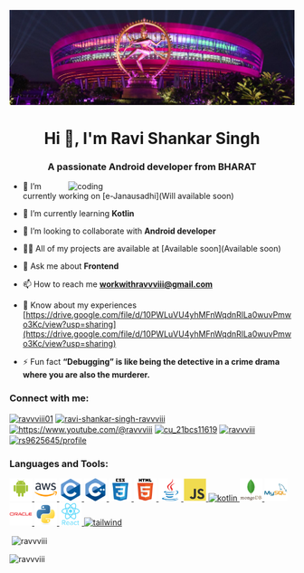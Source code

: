 ![logo](https://github.com/ravvviii/ravvviii/blob/main/image.png)
<h1 align="center">Hi 👋, I'm Ravi Shankar Singh</h1>
<h3 align="center">A passionate Android developer from BHARAT</h3>
<img align="right" alt = "coding"  width = "400" src = "https://camo.githubusercontent.com/7de37139d0b4c1ce40865e799b446c0e963a3dd8fb68d239707237c40604fa3d/68747470733a2f2f63646e2e6472696262626c652e636f6d2f75736572732f3733303730332f73637265656e73686f74732f363538313234332f6176656e746f2e676966">
 </p>



- 🔭 I’m currently working on [e-Janausadhi](Will available soon)

- 🌱 I’m currently learning **Kotlin**

- 👯 I’m looking to collaborate with **Android developer**

- 👨‍💻 All of my projects are available at [Available soon](Available soon)

- 💬 Ask me about **Frontend**

- 📫 How to reach me **workwithravvviii@gmail.com**

- 📄 Know about my experiences [https://drive.google.com/file/d/10PWLuVU4yhMFnWqdnRlLa0wuvPmwo3Kc/view?usp=sharing](https://drive.google.com/file/d/10PWLuVU4yhMFnWqdnRlLa0wuvPmwo3Kc/view?usp=sharing)

- ⚡ Fun fact **“Debugging” is like being the detective in a crime drama where you are also the murderer.**

<h3 align="left">Connect with me:</h3>
<p align="left">
<a href="https://twitter.com/ravvviii01" target="blank"><img align="center" src="https://raw.githubusercontent.com/rahuldkjain/github-profile-readme-generator/master/src/images/icons/Social/twitter.svg" alt="ravvviii01" height="30" width="40" /></a>
<a href="https://linkedin.com/in/ravi-shankar-singh-ravvviii" target="blank"><img align="center" src="https://raw.githubusercontent.com/rahuldkjain/github-profile-readme-generator/master/src/images/icons/Social/linked-in-alt.svg" alt="ravi-shankar-singh-ravvviii" height="30" width="40" /></a>
<a href="https://www.youtube.com/c/https://www.youtube.com/@ravvviii" target="blank"><img align="center" src="https://raw.githubusercontent.com/rahuldkjain/github-profile-readme-generator/master/src/images/icons/Social/youtube.svg" alt="https://www.youtube.com/@ravvviii" height="30" width="40" /></a>
<a href="https://www.codechef.com/users/cu_21bcs11619" target="blank"><img align="center" src="https://cdn.jsdelivr.net/npm/simple-icons@3.1.0/icons/codechef.svg" alt="cu_21bcs11619" height="30" width="40" /></a>
<a href="https://www.leetcode.com/ravvviii" target="blank"><img align="center" src="https://raw.githubusercontent.com/rahuldkjain/github-profile-readme-generator/master/src/images/icons/Social/leet-code.svg" alt="ravvviii" height="30" width="40" /></a>
<a href="https://auth.geeksforgeeks.org/user/rs9625645/profile" target="blank"><img align="center" src="https://raw.githubusercontent.com/rahuldkjain/github-profile-readme-generator/master/src/images/icons/Social/geeks-for-geeks.svg" alt="rs9625645/profile" height="30" width="40" /></a>
</p>

<h3 align="left">Languages and Tools:</h3>
<p align="left"> <a href="https://developer.android.com" target="_blank" rel="noreferrer"> <img src="https://raw.githubusercontent.com/devicons/devicon/master/icons/android/android-original-wordmark.svg" alt="android" width="40" height="40"/> </a> <a href="https://aws.amazon.com" target="_blank" rel="noreferrer"> <img src="https://raw.githubusercontent.com/devicons/devicon/master/icons/amazonwebservices/amazonwebservices-original-wordmark.svg" alt="aws" width="40" height="40"/> </a> <a href="https://www.cprogramming.com/" target="_blank" rel="noreferrer"> <img src="https://raw.githubusercontent.com/devicons/devicon/master/icons/c/c-original.svg" alt="c" width="40" height="40"/> </a> <a href="https://www.w3schools.com/cpp/" target="_blank" rel="noreferrer"> <img src="https://raw.githubusercontent.com/devicons/devicon/master/icons/cplusplus/cplusplus-original.svg" alt="cplusplus" width="40" height="40"/> </a> <a href="https://www.w3schools.com/css/" target="_blank" rel="noreferrer"> <img src="https://raw.githubusercontent.com/devicons/devicon/master/icons/css3/css3-original-wordmark.svg" alt="css3" width="40" height="40"/> </a> <a href="https://www.w3.org/html/" target="_blank" rel="noreferrer"> <img src="https://raw.githubusercontent.com/devicons/devicon/master/icons/html5/html5-original-wordmark.svg" alt="html5" width="40" height="40"/> </a> <a href="https://www.java.com" target="_blank" rel="noreferrer"> <img src="https://raw.githubusercontent.com/devicons/devicon/master/icons/java/java-original.svg" alt="java" width="40" height="40"/> </a> <a href="https://developer.mozilla.org/en-US/docs/Web/JavaScript" target="_blank" rel="noreferrer"> <img src="https://raw.githubusercontent.com/devicons/devicon/master/icons/javascript/javascript-original.svg" alt="javascript" width="40" height="40"/> </a> <a href="https://kotlinlang.org" target="_blank" rel="noreferrer"> <img src="https://www.vectorlogo.zone/logos/kotlinlang/kotlinlang-icon.svg" alt="kotlin" width="40" height="40"/> </a> <a href="https://www.mongodb.com/" target="_blank" rel="noreferrer"> <img src="https://raw.githubusercontent.com/devicons/devicon/master/icons/mongodb/mongodb-original-wordmark.svg" alt="mongodb" width="40" height="40"/> </a> <a href="https://www.mysql.com/" target="_blank" rel="noreferrer"> <img src="https://raw.githubusercontent.com/devicons/devicon/master/icons/mysql/mysql-original-wordmark.svg" alt="mysql" width="40" height="40"/> </a> <a href="https://www.oracle.com/" target="_blank" rel="noreferrer"> <img src="https://raw.githubusercontent.com/devicons/devicon/master/icons/oracle/oracle-original.svg" alt="oracle" width="40" height="40"/> </a> <a href="https://www.python.org" target="_blank" rel="noreferrer"> <img src="https://raw.githubusercontent.com/devicons/devicon/master/icons/python/python-original.svg" alt="python" width="40" height="40"/> </a> <a href="https://reactjs.org/" target="_blank" rel="noreferrer"> <img src="https://raw.githubusercontent.com/devicons/devicon/master/icons/react/react-original-wordmark.svg" alt="react" width="40" height="40"/> </a> <a href="https://tailwindcss.com/" target="_blank" rel="noreferrer"> <img src="https://www.vectorlogo.zone/logos/tailwindcss/tailwindcss-icon.svg" alt="tailwind" width="40" height="40"/> </a> </p>

<p>&nbsp;<img align="center" src="https://github-readme-stats.vercel.app/api?username=ravvviii&show_icons=true&locale=en" alt="ravvviii" /></p>

<p><img align="center" src="https://github-readme-streak-stats.herokuapp.com/?user=ravvviii&" alt="ravvviii" /></p>

